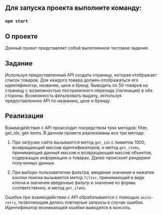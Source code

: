 ## Для запуска проекта выполните команду:

### `npm start`

## О проекте

Данный проект представляет собой выполненное тестовое задание.

## Задание 

Используя предоставленный API создать страницу, которая отображает список товаров.
Для каждого товара должен отображаться его идентификатор, название, цена и бренд. Выводить по 50 товаров на страницу с возможностью постраничного перехода (пагинация) в обе стороны. Возможность фильтровать выдачу, используя предоставленное API по названию, цене и бренду.

## Реализация

Взаимодействие с API происходит посредством трех методов: filter, get_ids, get-items. В данном проекте реализованы все три метода: 

1. При загрузке сайта вызываются метод `get_ids` с лимитом 1000, возвращающий массив идентификаторов, и метод `get_items`, принимающий данный массив и возвращающий массив объектов, содержащих информацию о товарах. Далее происхоит рендеринг полученных данных.

2. При выборе пользователем фильтра, введения значения и нажатии кнопки поиска вызывается метод `filter`, принимающий в виде ключа и значения введенные фильтр и значение из формы соответственно, и метод `get_items`.

Ошибки при взаимодействии с API обрабатываются с помощью `axios-retry`, позволяющим делать повторные запросы в случае ошибки. Идентификатор возникающей ошибки выводится в консоль.
